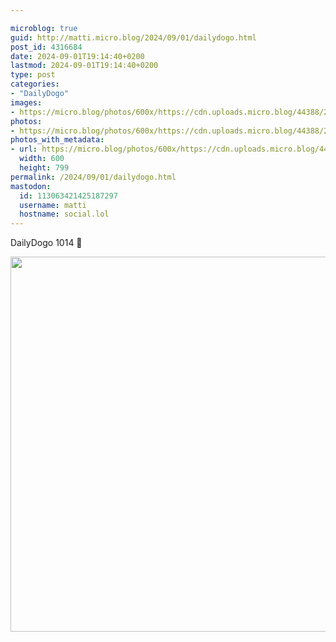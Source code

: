 ```yaml
---

microblog: true
guid: http://matti.micro.blog/2024/09/01/dailydogo.html
post_id: 4316684
date: 2024-09-01T19:14:40+0200
lastmod: 2024-09-01T19:14:40+0200
type: post
categories:
- "DailyDogo"
images:
- https://micro.blog/photos/600x/https://cdn.uploads.micro.blog/44388/2024/91c65629a2b94ca7ade1844149163f81.jpg
photos:
- https://micro.blog/photos/600x/https://cdn.uploads.micro.blog/44388/2024/91c65629a2b94ca7ade1844149163f81.jpg
photos_with_metadata:
- url: https://micro.blog/photos/600x/https://cdn.uploads.micro.blog/44388/2024/91c65629a2b94ca7ade1844149163f81.jpg
  width: 600
  height: 799
permalink: /2024/09/01/dailydogo.html
mastodon:
  id: 113063421425187297
  username: matti
  hostname: social.lol
---
```

DailyDogo 1014 🐶

<img src="/media/uploads/2024/91c65629a2b94ca7ade1844149163f81.jpg" width="600" alt="" />
